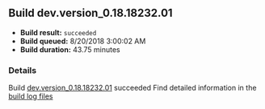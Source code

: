 ## Build dev.version_0.18.18232.01
- **Build result:** `succeeded`
- **Build queued:** 8/20/2018 3:00:02 AM
- **Build duration:** 43.75 minutes
### Details
Build [dev.version_0.18.18232.01](https://winappstudio.visualstudio.com/web/build.aspx?pcguid=a4ef43be-68ce-4195-a619-079b4d9834c2&builduri=vstfs%3a%2f%2f%2fBuild%2fBuild%2f26118) succeeded
Find detailed information in the [build log files](https://uwpctdiags.blob.core.windows.net/buildlogs/dev.version_0.18.18232.01_logs.zip)
